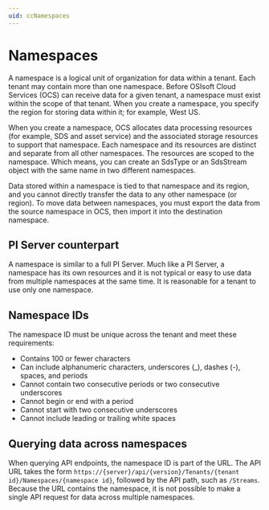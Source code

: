 ```yaml
---
uid: ccNamespaces
---
```



# Namespaces

A namespace is a logical unit of organization for data within a tenant. Each tenant may contain more than one namespace. Before OSIsoft Cloud Services (OCS) can receive data for a given tenant, a namespace must exist within the scope of that tenant. When you create a namespace, you specify the region for storing data within it; for example, West US.

When you create a namespace, OCS allocates data processing resources (for example, SDS and asset service) and the associated storage resources to support that namespace. Each namespace and its resources are distinct and separate from all other namespaces. The resources are scoped to the namespace. Which means, you can create an SdsType or an SdsStream object with the same name in two different namespaces.

Data stored within a namespace is tied to that namespace and its region, and you cannot directly transfer the data to any other namespace (or region). To move data between namespaces, you must export the data from the source namespace in OCS, then import it into the destination namespace.

## PI Server counterpart

A namespace is similar to a full PI Server. Much like a PI Server, a namespace has its own resources and it is not typical or easy to use data from multiple namespaces at the same time. It is reasonable for a tenant to use only one namespace.

## Namespace IDs

The namespace ID must be unique across the tenant and meet these requirements:

- Contains 100 or fewer characters
- Can include alphanumeric characters, underscores (\_), dashes (-), spaces, and periods
- Cannot contain two consecutive periods or two consecutive underscores
- Cannot begin or end with a period
- Cannot start with two consecutive underscores
- Cannot include leading or trailing white spaces

## Querying data across namespaces

When querying API endpoints, the namespace ID is part of the URL. The API URL takes the form `https://{server}/api/{version}/Tenants/{tenant id}/Namespaces/{namespace id}`, followed by the API path, such as `/Streams`.  Because the URL contains the namespace, it is not possible to make a single API request for data across multiple namespaces.
